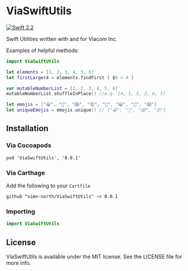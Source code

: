 # ViaSwiftUtils

[![Swift 2.2](https://img.shields.io/badge/Swift-2.2-orange.svg?style=flat)](https://swift.org/)

Swift Utilities written with and for Viacom Inc.

Examples of helpful methods:

```swift
import ViaSwiftUtils

let elements = [1, 2, 3, 4, 5, 6]
let firstLarger4 = elements.findFirst { $0 > 4 }

var mutableNumberList = [1, 2, 3, 4, 5, 6]
mutableNumberList.shuffleInPlace() //e.g. [4, 1, 5, 2, 6, 3]

let emojis = ["😀", "👀", "😱", "😡", "👀", "😀", "👀", "😱"]
let uniqueEmojis = emojis.unique() // ["😀", "👀", "😱", "😡"]

```

## Installation

### Via Cocoapods

```
pod 'ViaSwiftUtils', '0.0.1'
```


### Via Carthage

Add the following to your `Cartfile`

```
github "vimn-north/ViaSwiftUtils" ~> 0.0.1
```

### Importing

```swift
import ViaSwiftUtils
```


## License

ViaSwiftUtils is available under the MIT license. See the LICENSE file for more info.
